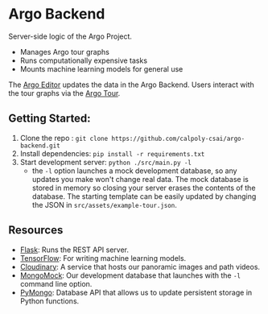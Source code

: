 # Argo Backend

Server-side logic of the Argo Project.

- Manages Argo tour graphs
- Runs computationally expensive tasks
- Mounts machine learning models for general use

The [Argo Editor](https://github.com/calpoly-csai/argo-editor-frontend) updates the data in the Argo Backend. Users interact with the tour graphs via the [Argo Tour](https://github.com/calpoly-csai/virtual-tour-concept).

## Getting Started:

1. Clone the repo : `git clone https://github.com/calpoly-csai/argo-backend.git`
2. Install dependencies: `pip install -r requirements.txt`
3. Start development server: `python ./src/main.py -l`
   - the `-l` option launches a mock development database, so any updates you make won't change real data. The mock database is stored in memory so closing your server erases the contents of the database. The starting template can be easily updated by changing the JSON in `src/assets/example-tour.json`.

## Resources

- [Flask](https://flask.palletsprojects.com/en/1.1.x/quickstart/): Runs the REST API server.
- [TensorFlow](https://www.tensorflow.org/tutorials/quickstart/beginner): For writing machine learning models.
- [Cloudinary](https://cloudinary.com/documentation/image_upload_api_reference): A service that hosts our panoramic images and path videos.
- [MongoMock](https://github.com/mongomock/mongomock): Our development database that launches with the `-l` command line option.
- [PyMongo](https://pymongo.readthedocs.io/en/stable/tutorial.html): Database API that allows us to update persistent storage in Python functions.
